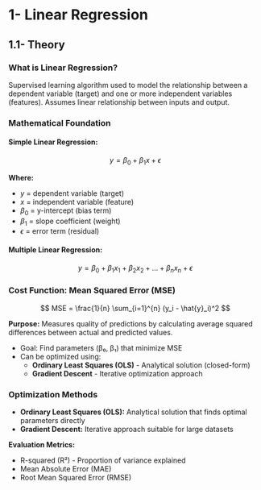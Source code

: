 # 1- Linear Regression

## 1.1- Theory

### What is Linear Regression?
Supervised learning algorithm used to model the relationship between a dependent variable (target) and one or more independent variables (features). Assumes linear relationship between inputs and output.

### Mathematical Foundation

#### Simple Linear Regression:
$$ y = \beta_0 + \beta_1x + \epsilon $$

**Where:**
- $y$ = dependent variable (target)
- $x$ = independent variable (feature)  
- $\beta_0$ = y-intercept (bias term)
- $\beta_1$ = slope coefficient (weight)
- $\epsilon$ = error term (residual)

#### Multiple Linear Regression:
$$ y = \beta_0 + \beta_1x_1 + \beta_2x_2 + \dots + \beta_nx_n + \epsilon $$

### Cost Function: Mean Squared Error (MSE)
$$ MSE = \frac{1}{n} \sum_{i=1}^{n} (y_i - \hat{y}_i)^2 $$

**Purpose:** Measures quality of predictions by calculating average squared differences between actual and predicted values.
  - Goal: Find parameters (β₀, β₁) that minimize MSE
  - Can be optimized using:
    - **Ordinary Least Squares (OLS)** - Analytical solution (closed-form)
    - **Gradient Descent** - Iterative optimization approach

### Optimization Methods
- **Ordinary Least Squares (OLS):** Analytical solution that finds optimal parameters directly
- **Gradient Descent:** Iterative approach suitable for large datasets

**Evaluation Metrics:**
  - R-squared (R²) - Proportion of variance explained
  - Mean Absolute Error (MAE)
  - Root Mean Squared Error (RMSE)